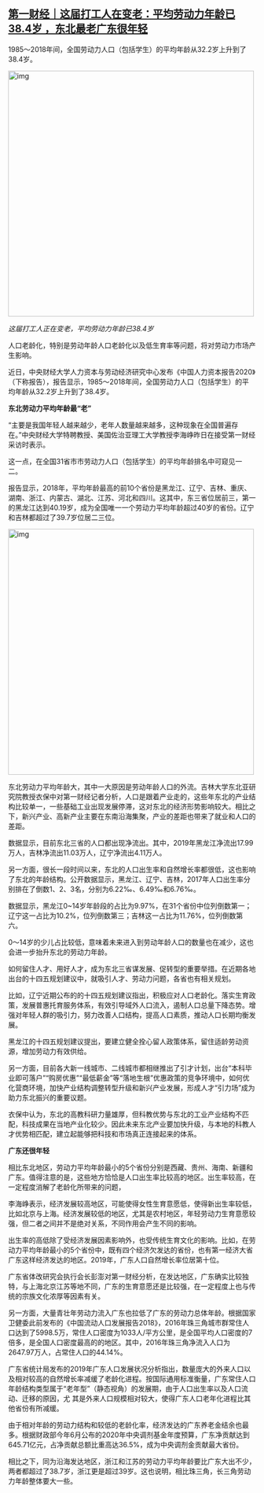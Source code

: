 <!--1608029333000-->
[第一财经｜这届打工人在变老：平均劳动力年龄已38.4岁 ，东北最老广东很年轻](https://chinadigitaltimes.net/chinese/2020/12/%e7%ac%ac%e4%b8%80%e8%b4%a2%e7%bb%8f%ef%bd%9c%e8%bf%99%e5%b1%8a%e6%89%93%e5%b7%a5%e4%ba%ba%e5%9c%a8%e5%8f%98%e8%80%81%ef%bc%9a%e5%b9%b3%e5%9d%87%e5%8a%b3%e5%8a%a8%e5%8a%9b%e5%b9%b4%e9%be%84%e5%b7%b238/)
------

<p>1985～2018年间，全国劳动力人口（包括学生）的平均年龄从32.2岁上升到了38.4岁。</p><p><img src="https://chinadigitaltimes.net/chinese/files/2020/12/post-660515-5fd8932752506." alt="img" class="aligncenter" width="500"></p><p><em>这届打工人正在变老，平均劳动力年龄已38.4岁</em></p><p>人口老龄化，特别是劳动年龄人口老龄化以及低生育率等问题，将对劳动力市场产生影响。</p><p>近日，中央财经大学人力资本与劳动经济研究中心发布《中国人力资本报告2020》（下称报告），报告显示，1985～2018年间，全国劳动力人口（包括学生）的平均年龄从32.2岁上升到了38.4岁。</p><p><strong>东北劳动力平均年龄最“老”</strong></p><p>“主要是我国年轻人越来越少，老年人数量越来越多，这种现象在全国普遍存在。”中央财经大学特聘教授、美国佐治亚理工大学教授李海峥昨日在接受第一财经采访时表示。</p><p>这一点，在全国31省市市劳动力人口（包括学生）的平均年龄排名中可窥见一二。</p><p>报告显示，2018年，平均年龄最高的前10个省份是黑龙江、辽宁、吉林、重庆、湖南、浙江、内蒙古、湖北、江苏、河北和四川。这其中，东三省位居前三，第一的黑龙江达到40.19岁，成为全国唯一一个劳动力平均年龄超过40岁的省份。辽宁和吉林都超过了39.7岁位居二三位。</p><p><img src="https://chinadigitaltimes.net/chinese/files/2020/12/post-660515-5fd893277aa08.png" alt="img" class="aligncenter" width="500"></p><p>东北劳动力平均年龄大，其中一大原因是劳动年龄人口的外流。吉林大学东北亚研究院教授衣保中对第一财经记者分析，人口是跟着产业走的，这些年东北的产业结构比较单一，一些基础工业出现发展停滞，这对东北的经济形势影响较大。相比之下，新兴产业、高新产业主要在东南沿海集聚，产业的差距也带来了就业和人口的差距。</p><p>数据显示，目前东北三省的人口都出现净流出。其中，2019年黑龙江净流出17.99万人，吉林净流出11.03万人，辽宁净流出4.11万人。</p><p>另一方面，很长一段时间以来，东北的人口出生率和自然增长率都很低，这也影响了东北的年龄结构。公开数据显示，黑龙江、辽宁、吉林，2017年人口出生率分别排在了倒数1、2、3名，分别为6.22‰、6.49‰和6.76‰。</p><p>数据显示，黑龙江0~14岁年龄段的占比为9.97%，在31个省份中位列倒数第一；辽宁这一占比为10.2%，位列倒数第三；吉林这一占比为11.76%，位列倒数第六。</p><p>0～14岁的少儿占比较低，意味着未来进入到劳动年龄人口的数量也在减少，这也会进一步抬升东北的劳动力年龄。</p><p>如何留住人才、用好人才，成为东北三省谋发展、促转型的重要举措。在近期各地出台的十四五规划建议中，就吸引人才、劳动力问题，各省也有相关规划。</p><p>比如，辽宁近期公布的的十四五规划建议指出，积极应对人口老龄化。落实生育政策，发展普惠托育服务体系，有效引导域外人口流入，遏制人口总量下降态势。增强对年轻人群的吸引力，努力改善人口结构，提高人口素质，推动人口长期均衡发展。</p><p>黑龙江的十四五规划建议提出，要建立健全拴心留人政策体系，留住适龄劳动资源，增加劳动力有效供给。</p><p>另一方面，目前各大新一线城市、二线城市都相继推出了引才计划，出台“本科毕业即可落户”“购房优惠”“最低薪金”等“落地生根”优惠政策的竞争环境中，如何优化营商环境，加快产业结构调整转型升级和新兴产业发展，形成人才“引力场”成为助力东北振兴的重要议题。</p><p>衣保中认为，东北的高教科研力量雄厚，但科教优势与东北的工业产业结构不匹配，科技成果在当地产业化较少。因此未来东北产业要加快升级，与本地的科教人才优势相匹配，建立起能够把科技和市场真正连接起来的体系。</p><p><strong>广东还很年轻</strong></p><p>相比东北地区，劳动力平均年龄最小的5个省份分别是西藏、贵州、海南、新疆和广东。值得注意的是，这些地方恰恰是人口出生率比较高的地区。出生率较高，在一定程度消解了老龄化所带来的问题，</p><p>李海峥表示，经济发展较高地区，可能使得女性生育意愿低，使得新出生率较低，比如北京与上海。经济发展较低的地区，尤其是农村地区，年轻劳动力生育意愿较强，但二者之间并不是绝对关系，不同作用会产生不同的影响。</p><p>出生率的高低除了受经济发展因素影响外，也受传统生育文化的影响。比如，在劳动力平均年龄最小的5个省份中，既有四个经济欠发达的省份，也有第一经济大省广东这样经济发达的地区。2019年，广东人口自然增长率位居第十位。</p><p>广东省体改研究会执行会长彭澎对第一财经分析，在发达地区，广东确实比较独特，与上海北京江苏等地不同，广东的生育意愿还是比较强，在一定程度上也与传统的宗族文化浓厚等因素有关。</p><p>另一方面，大量青壮年劳动力流入广东也拉低了广东的劳动力总体年龄。根据国家卫健委此前发布的《中国流动人口发展报告2018》，2016年珠三角城市群常住人口达到了5998.5万，常住人口密度为1033人/平方公里，是全国平均人口密度的7倍多，是全国人口密度最高的的地区。其中，2016年珠三角净流入人口为2647.97万人，占常住人口的44.14%。</p><p>广东省统计局发布的2019年广东人口发展状况分析指出，数量庞大的外来人口以及相对较高的自然增长率减缓了老龄化进程。按国际通用标准衡量，广东常住人口年龄结构类型属于“老年型”（静态视角）的发展期，由于人口出生率以及人口流动、迁移的原因，尤 其是外来人口规模相对较大，使得广东人口老年化进程比其他省份有所减缓。</p><p>由于相对年龄的劳动力结构和较低的老龄化率，经济发达的广东养老金结余也最多。根据财政部今年6月公布的2020年中央调剂基金年度预算，广东净贡献达到645.71亿元，占净贡献总额比重高达36.5%，成为中央调剂金贡献最大省份。</p><p>相比之下，同为沿海发达地区，浙江和江苏的劳动力平均年龄要比广东大出不少，两者都超过了38.7岁，浙江更是超过39岁。这也说明，相比珠三角，长三角劳动力年龄整体要大一些。</p>
